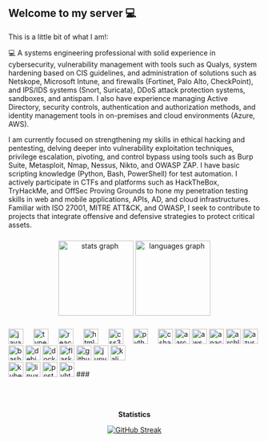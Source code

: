 ## Welcome to my server 💻


This is a little bit of what I am!:

💻 
A systems engineering professional with solid experience in cybersecurity, vulnerability management with tools such as Qualys, system hardening based on CIS guidelines, and administration of solutions such as Netskope, Microsoft Intune, and firewalls (Fortinet, Palo Alto, CheckPoint), and IPS/IDS systems (Snort, Suricata), DDoS attack protection systems, sandboxes, and antispam. I also have experience managing Active Directory, security controls, authentication and authorization methods, and identity management tools in on-premises and cloud environments (Azure, AWS).

I am currently focused on strengthening my skills in ethical hacking and pentesting, delving deeper into vulnerability exploitation techniques, privilege escalation, pivoting, and control bypass using tools such as Burp Suite, Metasploit, Nmap, Nessus, Nikto, and OWASP ZAP. I have basic scripting knowledge (Python, Bash, PowerShell) for test automation. I actively participate in CTFs and platforms such as HackTheBox, TryHackMe, and OffSec Proving Grounds to hone my penetration testing skills in web and mobile applications, APIs, AD, and cloud infrastructures. Familiar with ISO 27001, MITRE ATT&CK, and OWASP, I seek to contribute to projects that integrate offensive and defensive strategies to protect critical assets.

###

<div align="center">
  <img src="https://github-readme-stats.vercel.app/api?username=Cyberdark-Security&hide_title=false&hide_rank=false&show_icons=true&include_all_commits=true&count_private=true&disable_animations=false&theme=dracula&locale=en&hide_border=false" height="150" alt="stats graph"  />
  <img src="https://github-readme-stats.vercel.app/api/top-langs?username=Cyberdark-Security&locale=en&hide_title=false&layout=compact&card_width=320&langs_count=5&theme=dracula&hide_border=false" height="150" alt="languages graph"  />
</div>

###

<div align="left">
  <img src="https://cdn.jsdelivr.net/gh/devicons/devicon/icons/javascript/javascript-original.svg" height="30" alt="javascript logo"  />
  <img width="12" />
  <img src="https://cdn.jsdelivr.net/gh/devicons/devicon/icons/typescript/typescript-original.svg" height="30" alt="typescript logo"  />
  <img width="12" />
  <img src="https://cdn.jsdelivr.net/gh/devicons/devicon/icons/react/react-original.svg" height="30" alt="react logo"  />
  <img width="12" />
  <img src="https://cdn.jsdelivr.net/gh/devicons/devicon/icons/html5/html5-original.svg" height="30" alt="html5 logo"  />
  <img width="12" />
  <img src="https://cdn.jsdelivr.net/gh/devicons/devicon/icons/css3/css3-original.svg" height="30" alt="css3 logo"  />
  <img width="12" />
  <img src="https://cdn.jsdelivr.net/gh/devicons/devicon/icons/python/python-original.svg" height="30" alt="python logo"  />
  <img width="12" />
  <img src="https://cdn.jsdelivr.net/gh/devicons/devicon/icons/csharp/csharp-original.svg" height="30" alt="csharp logo"  />
  <img src="https://cdn.jsdelivr.net/gh/devicons/devicon@latest/icons/aarch64/aarch64-original.svg" height="30" alt="aarch64 logo" />
  <img src="https://cdn.jsdelivr.net/gh/devicons/devicon@latest/icons/amazonwebservices/amazonwebservices-original-wordmark.svg"  height="30" alt="aws logo" />
  <img src="https://cdn.jsdelivr.net/gh/devicons/devicon@latest/icons/anaconda/anaconda-original-wordmark.svg"  height="30" alt="anaconda logo" />
   <img src="https://cdn.jsdelivr.net/gh/devicons/devicon@latest/icons/archlinux/archlinux-original-wordmark.svg"  height="30" alt="archlinux logo" />
<img src="https://cdn.jsdelivr.net/gh/devicons/devicon@latest/icons/azure/azure-original-wordmark.svg"  height="30" alt="azure logo" />
<img src="https://cdn.jsdelivr.net/gh/devicons/devicon@latest/icons/bash/bash-original.svg"  height="30" alt="bash logo" />
<img src="https://cdn.jsdelivr.net/gh/devicons/devicon@latest/icons/debian/debian-original-wordmark.svg"  height="30" alt="debian logo" />
<img src="https://cdn.jsdelivr.net/gh/devicons/devicon@latest/icons/docker/docker-original-wordmark.svg"  height="30" alt="docker logo" />
<img src="https://cdn.jsdelivr.net/gh/devicons/devicon@latest/icons/flask/flask-original-wordmark.svg"  height="30" alt="flask logo" />
<img src="https://cdn.jsdelivr.net/gh/devicons/devicon@latest/icons/github/github-original.svg"  height="30" alt="github logo" />
<img src="https://cdn.jsdelivr.net/gh/devicons/devicon@latest/icons/jupyter/jupyter-original-wordmark.svg"  height="30" alt="jupyter logo" />
<img src="https://cdn.jsdelivr.net/gh/devicons/devicon@latest/icons/kalilinux/kalilinux-original.svg"  height="30" alt="kali logo" />
</div>
<img src="https://cdn.jsdelivr.net/gh/devicons/devicon@latest/icons/kubernetes/kubernetes-original-wordmark.svg"  height="30" alt="kubernetes logo" />
<img src="https://cdn.jsdelivr.net/gh/devicons/devicon@latest/icons/linux/linux-original.svg"  height="30" alt="linux logo" />
</div>
<img src="https://cdn.jsdelivr.net/gh/devicons/devicon@latest/icons/postman/postman-original-wordmark.svg"  height="30" alt="postman logo" />
<img src="https://cdn.jsdelivr.net/gh/devicons/devicon@latest/icons/python/python-original-wordmark.svg"  height="30" alt="pyhton logo" />
</div>
###


###

<br clear="both">


###


</div>
<p></p>
<p></p>
<p align="center"><strong>Statistics</strong></p>
<div align="center">
 </a>
</div>
<div align="center">
 <a href="https://git.io/streak-stats"><img src="https://streak-stats.demolab.com?user=Cyberdark-Security&theme=dark&hide_border=true" alt="GitHub Streak" /></a>
</a>
</div>
<p></p>
<p></p>
<p></p>
<p></p>
<p></p>
<p></p>

<!--
**Cyberdark-Security/Cyberdark-Security** is a ✨ _special_ ✨ repository because its `README.md` (this file) appears on your GitHub profile.
-->
